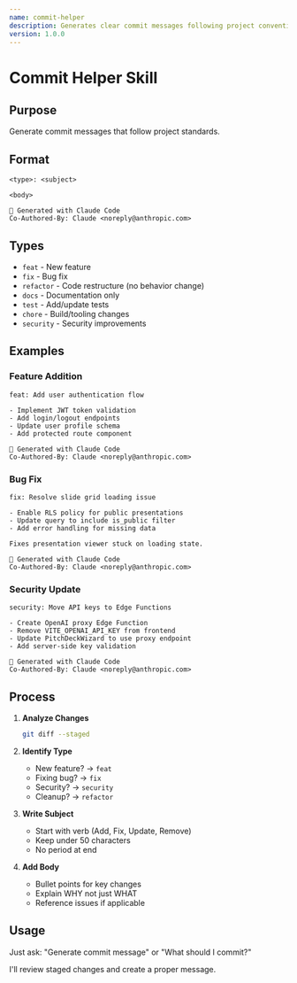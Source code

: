 ```yaml
---
name: commit-helper
description: Generates clear commit messages following project conventions
version: 1.0.0
---
```


# Commit Helper Skill

## Purpose
Generate commit messages that follow project standards.

## Format

```
<type>: <subject>

<body>

🤖 Generated with Claude Code
Co-Authored-By: Claude <noreply@anthropic.com>
```

## Types
- `feat` - New feature
- `fix` - Bug fix
- `refactor` - Code restructure (no behavior change)
- `docs` - Documentation only
- `test` - Add/update tests
- `chore` - Build/tooling changes
- `security` - Security improvements

## Examples

### Feature Addition
```
feat: Add user authentication flow

- Implement JWT token validation
- Add login/logout endpoints
- Update user profile schema
- Add protected route component

🤖 Generated with Claude Code
Co-Authored-By: Claude <noreply@anthropic.com>
```

### Bug Fix
```
fix: Resolve slide grid loading issue

- Enable RLS policy for public presentations
- Update query to include is_public filter
- Add error handling for missing data

Fixes presentation viewer stuck on loading state.

🤖 Generated with Claude Code
Co-Authored-By: Claude <noreply@anthropic.com>
```

### Security Update
```
security: Move API keys to Edge Functions

- Create OpenAI proxy Edge Function
- Remove VITE_OPENAI_API_KEY from frontend
- Update PitchDeckWizard to use proxy endpoint
- Add server-side key validation

🤖 Generated with Claude Code
Co-Authored-By: Claude <noreply@anthropic.com>
```

## Process

1. **Analyze Changes**
   ```bash
   git diff --staged
   ```

2. **Identify Type**
   - New feature? → `feat`
   - Fixing bug? → `fix`
   - Security? → `security`
   - Cleanup? → `refactor`

3. **Write Subject**
   - Start with verb (Add, Fix, Update, Remove)
   - Keep under 50 characters
   - No period at end

4. **Add Body**
   - Bullet points for key changes
   - Explain WHY not just WHAT
   - Reference issues if applicable

## Usage

Just ask: "Generate commit message" or "What should I commit?"

I'll review staged changes and create a proper message.
